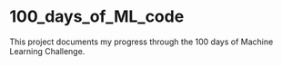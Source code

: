 # 100_days_of_ML_code
This project documents my progress through the 100 days of Machine Learning Challenge.
